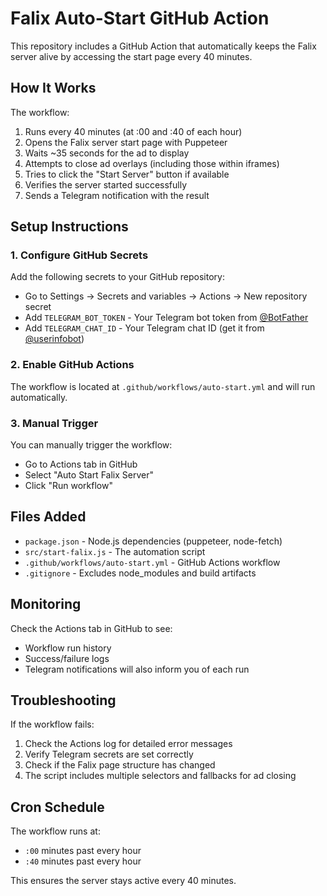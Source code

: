 # Falix Auto-Start GitHub Action

This repository includes a GitHub Action that automatically keeps the Falix server alive by accessing the start page every 40 minutes.

## How It Works

The workflow:
1. Runs every 40 minutes (at :00 and :40 of each hour)
2. Opens the Falix server start page with Puppeteer
3. Waits ~35 seconds for the ad to display
4. Attempts to close ad overlays (including those within iframes)
5. Tries to click the "Start Server" button if available
6. Verifies the server started successfully
7. Sends a Telegram notification with the result

## Setup Instructions

### 1. Configure GitHub Secrets

Add the following secrets to your GitHub repository:
- Go to Settings → Secrets and variables → Actions → New repository secret
- Add `TELEGRAM_BOT_TOKEN` - Your Telegram bot token from [@BotFather](https://t.me/botfather)
- Add `TELEGRAM_CHAT_ID` - Your Telegram chat ID (get it from [@userinfobot](https://t.me/userinfobot))

### 2. Enable GitHub Actions

The workflow is located at `.github/workflows/auto-start.yml` and will run automatically.

### 3. Manual Trigger

You can manually trigger the workflow:
- Go to Actions tab in GitHub
- Select "Auto Start Falix Server"
- Click "Run workflow"

## Files Added

- `package.json` - Node.js dependencies (puppeteer, node-fetch)
- `src/start-falix.js` - The automation script
- `.github/workflows/auto-start.yml` - GitHub Actions workflow
- `.gitignore` - Excludes node_modules and build artifacts

## Monitoring

Check the Actions tab in GitHub to see:
- Workflow run history
- Success/failure logs
- Telegram notifications will also inform you of each run

## Troubleshooting

If the workflow fails:
1. Check the Actions log for detailed error messages
2. Verify Telegram secrets are set correctly
3. Check if the Falix page structure has changed
4. The script includes multiple selectors and fallbacks for ad closing

## Cron Schedule

The workflow runs at:
- `:00` minutes past every hour
- `:40` minutes past every hour

This ensures the server stays active every 40 minutes.
